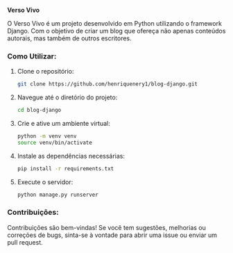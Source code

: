 **Verso Vivo**

O Verso Vivo é um projeto desenvolvido em Python utilizando o framework Django. Com o objetivo de criar um blog que ofereça não apenas conteúdos autorais, mas também de outros escritores.

### Como Utilizar:
1. Clone o repositório:
   ```bash
   git clone https://github.com/henriquenery1/blog-django.git
   ```

2. Navegue até o diretório do projeto:
   ```bash
   cd blog-django
   ```

3. Crie e ative um ambiente virtual:
   ```bash
   python -m venv venv
   source venv/bin/activate
   ```

4. Instale as dependências necessárias:
   ```bash
   pip install -r requirements.txt
   ```

5. Execute o servidor:
   ```bash
   python manage.py runserver
   ```

### Contribuições:
Contribuições são bem-vindas! Se você tem sugestões, melhorias ou correções de bugs, sinta-se à vontade para abrir uma issue ou enviar um pull request.